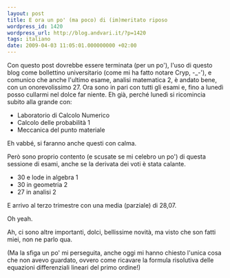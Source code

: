 ```yaml
---
layout: post
title: E ora un po' (ma poco) di (im)meritato riposo
wordpress_id: 1420
wordpress_url: http://blog.andvari.it/?p=1420
tags: italiano
date: 2009-04-03 11:05:01.000000000 +02:00
---
```

Con questo post dovrebbe essere terminata (per un po'), l'uso di questo blog come bollettino universitario (come mi ha fatto notare Cryp, -_-'), e comunico che anche l'ultimo esame, analisi matematica 2, è andato bene, con un onorevolissimo 27.
Ora sono in pari con tutti gli esami e, fino a lunedì posso cullarmi nel dolce far niente. Eh già, perché lunedì si ricomincia subito alla grande con:
<ul>
	<li>Laboratorio di Calcolo Numerico</li>
	<li>Calcolo delle probabilità 1</li>
	<li>Meccanica del punto materiale</li>
</ul>
Eh vabbé, si faranno anche questi con calma.

Però sono proprio contento (e scusate se mi celebro un po') di questa sessione di esami, anche se la derivata dei voti è stata calante.
<ul>
	<li>30 e lode in algebra 1</li>
	<li>30 in geometria 2</li>
	<li>27 in analisi 2</li>
</ul>
E arrivo al terzo trimestre con una media (parziale) di 28,07.

Oh yeah.

Ah, ci sono altre importanti, dolci, bellissime novità, ma visto che son fatti miei, non ne parlo qua.

(Ma la sfiga un po' mi perseguita, anche oggi mi hanno chiesto l'unica cosa che non avevo guardato, ovvero come ricavare la formula risolutiva delle equazioni differenziali lineari del primo ordine!)
